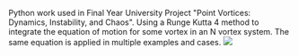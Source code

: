 Python work used in Final Year University Project "Point Vortices: Dynamics, Instability, and Chaos". Using a Runge Kutta 4 method to integrate the equation of motion for some vortex in an N vortex system. The same equation is applied in multiple examples and cases.
<img src="https://render.githubusercontent.com/render/math?math=\frac{dz_j^*}{dt} = \frac{1}{2\pi i">
